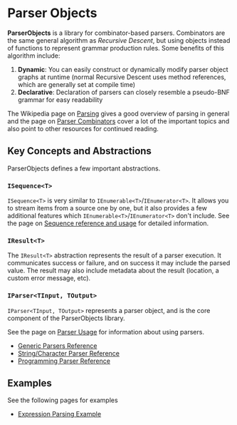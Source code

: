 # Parser Objects

**ParserObjects** is a library for combinator-based parsers. Combinators are the same general algorithm as *Recursive Descent*, but using objects instead of functions to represent grammar production rules. Some benefits of this algorithm include:

1. **Dynamic**: You can easily construct or dynamically modify parser object graphs at runtime (normal Recursive Descent uses method references, which are generally set at compile time)
1. **Declarative**: Declaration of parsers can closely resemble a pseudo-BNF grammar for easy readability

The Wikipedia page on [Parsing](https://en.wikipedia.org/wiki/Parsing#Computer_languages) gives a good overview of parsing in general and the page on [Parser Combinators](https://en.wikipedia.org/wiki/Parser_combinator) cover a lot of the important topics and also point to other resources for continued reading.

## Key Concepts and Abstractions

ParserObjects defines a few important abstractions.

### `ISequence<T>`

`ISequence<T>` is very similar to `IEnumerable<T>`/`IEnumerator<T>`. It allows you to stream items from a source one by one, but it also provides a few additional features which `IEnumerable<T>`/`IEnumerator<T>` don't include. See the page on [Sequence reference and usage](sequences.md) for detailed information.

### `IResult<T>`

The `IResult<T>` abstraction represents the result of a parser execution. It communicates success or failure, and on success it may include the parsed value. The result may also include metadata about the result (location, a custom error message, etc).

### `IParser<TInput, TOutput>`

`IParser<TInput, TOutput>` represents a parser object, and is the core component of the ParserObjects library. 

See the page on [Parser Usage](parser_usage.md) for information about using parsers. 

* [Generic Parsers Reference](parsers_core.md)
* [String/Character Parser Reference](parsers_chars.md)
* [Programming Parser Reference](parsers_programming.md)

## Examples

See the following pages for examples

* [Expression Parsing Example](expression_example.md)